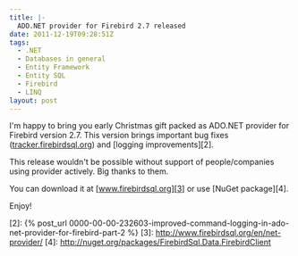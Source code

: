 ```yaml
---
title: |-
  ADO.NET provider for Firebird 2.7 released
date: 2011-12-19T09:28:51Z
tags:
  - .NET
  - Databases in general
  - Entity Framework
  - Entity SQL
  - Firebird
  - LINQ
layout: post
---
```

I'm happy to bring you early Christmas gift packed as ADO.NET provider for Firebird version 2.7. This version brings important bug fixes ([tracker.firebirdsql.org][1]) and [logging improvements][2].

This release wouldn't be possible without support of people/companies using provider actively. Big thanks to them.

You can download it at [www.firebirdsql.org][3] or use [NuGet package][4].

Enjoy!

[1]: http://tracker.firebirdsql.org/secure/IssueNavigator.jspa?reset=true&pid=10003&fixfor=10431
[2]: {% post_url 0000-00-00-232603-improved-command-logging-in-ado-net-provider-for-firebird-part-2 %}
[3]: http://www.firebirdsql.org/en/net-provider/
[4]: http://nuget.org/packages/FirebirdSql.Data.FirebirdClient